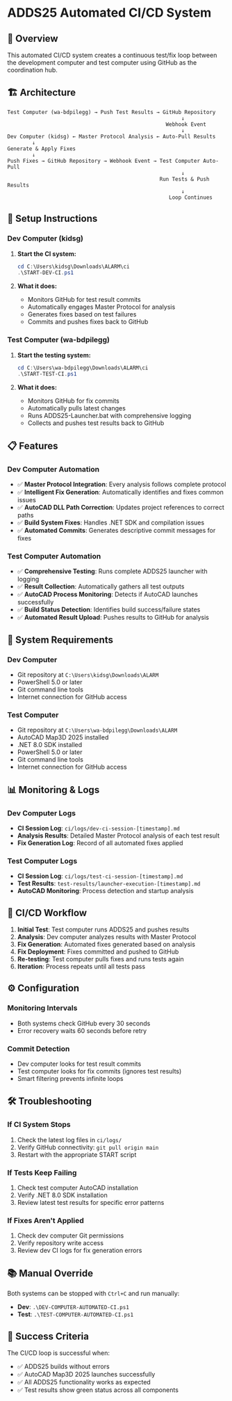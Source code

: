 # ADDS25 Automated CI/CD System

## 🎯 **Overview**

This automated CI/CD system creates a continuous test/fix loop between the development computer and test computer using GitHub as the coordination hub.

## 🏗️ **Architecture**

```
Test Computer (wa-bdpilegg) → Push Test Results → GitHub Repository
                                                        ↓
                                                   Webhook Event
                                                        ↓
Dev Computer (kidsg) ← Master Protocol Analysis ← Auto-Pull Results
        ↓
Generate & Apply Fixes
        ↓
Push Fixes → GitHub Repository → Webhook Event → Test Computer Auto-Pull
                                                        ↓
                                                 Run Tests & Push Results
                                                        ↓
                                                    Loop Continues
```

## 🚀 **Setup Instructions**

### **Dev Computer (kidsg)**

1. **Start the CI system:**
   ```powershell
   cd C:\Users\kidsg\Downloads\ALARM\ci
   .\START-DEV-CI.ps1
   ```

2. **What it does:**
   - Monitors GitHub for test result commits
   - Automatically engages Master Protocol for analysis
   - Generates fixes based on test failures
   - Commits and pushes fixes back to GitHub

### **Test Computer (wa-bdpilegg)**

1. **Start the testing system:**
   ```powershell
   cd C:\Users\wa-bdpilegg\Downloads\ALARM\ci
   .\START-TEST-CI.ps1
   ```

2. **What it does:**
   - Monitors GitHub for fix commits
   - Automatically pulls latest changes
   - Runs ADDS25-Launcher.bat with comprehensive logging
   - Collects and pushes test results back to GitHub

## 📋 **Features**

### **Dev Computer Automation**
- ✅ **Master Protocol Integration**: Every analysis follows complete protocol
- ✅ **Intelligent Fix Generation**: Automatically identifies and fixes common issues
- ✅ **AutoCAD DLL Path Correction**: Updates project references to correct paths
- ✅ **Build System Fixes**: Handles .NET SDK and compilation issues
- ✅ **Automated Commits**: Generates descriptive commit messages for fixes

### **Test Computer Automation**
- ✅ **Comprehensive Testing**: Runs complete ADDS25 launcher with logging
- ✅ **Result Collection**: Automatically gathers all test outputs
- ✅ **AutoCAD Process Monitoring**: Detects if AutoCAD launches successfully
- ✅ **Build Status Detection**: Identifies build success/failure states
- ✅ **Automated Result Upload**: Pushes results to GitHub for analysis

## 🔧 **System Requirements**

### **Dev Computer**
- Git repository at `C:\Users\kidsg\Downloads\ALARM`
- PowerShell 5.0 or later
- Git command line tools
- Internet connection for GitHub access

### **Test Computer**
- Git repository at `C:\Users\wa-bdpilegg\Downloads\ALARM`
- AutoCAD Map3D 2025 installed
- .NET 8.0 SDK installed
- PowerShell 5.0 or later
- Git command line tools
- Internet connection for GitHub access

## 📊 **Monitoring & Logs**

### **Dev Computer Logs**
- **CI Session Log**: `ci/logs/dev-ci-session-[timestamp].md`
- **Analysis Results**: Detailed Master Protocol analysis of each test result
- **Fix Generation Log**: Record of all automated fixes applied

### **Test Computer Logs**
- **CI Session Log**: `ci/logs/test-ci-session-[timestamp].md`
- **Test Results**: `test-results/launcher-execution-[timestamp].md`
- **AutoCAD Monitoring**: Process detection and startup analysis

## 🔄 **CI/CD Workflow**

1. **Initial Test**: Test computer runs ADDS25 and pushes results
2. **Analysis**: Dev computer analyzes results with Master Protocol
3. **Fix Generation**: Automated fixes generated based on analysis
4. **Fix Deployment**: Fixes committed and pushed to GitHub
5. **Re-testing**: Test computer pulls fixes and runs tests again
6. **Iteration**: Process repeats until all tests pass

## ⚙️ **Configuration**

### **Monitoring Intervals**
- Both systems check GitHub every 30 seconds
- Error recovery waits 60 seconds before retry

### **Commit Detection**
- Dev computer looks for test result commits
- Test computer looks for fix commits (ignores test results)
- Smart filtering prevents infinite loops

## 🛠️ **Troubleshooting**

### **If CI System Stops**
1. Check the latest log files in `ci/logs/`
2. Verify GitHub connectivity: `git pull origin main`
3. Restart with the appropriate START script

### **If Tests Keep Failing**
1. Check test computer AutoCAD installation
2. Verify .NET 8.0 SDK installation
3. Review latest test results for specific error patterns

### **If Fixes Aren't Applied**
1. Check dev computer Git permissions
2. Verify repository write access
3. Review dev CI logs for fix generation errors

## 📚 **Manual Override**

Both systems can be stopped with `Ctrl+C` and run manually:
- **Dev**: `.\DEV-COMPUTER-AUTOMATED-CI.ps1`
- **Test**: `.\TEST-COMPUTER-AUTOMATED-CI.ps1`

## 🎯 **Success Criteria**

The CI/CD loop is successful when:
- ✅ ADDS25 builds without errors
- ✅ AutoCAD Map3D 2025 launches successfully
- ✅ All ADDS25 functionality works as expected
- ✅ Test results show green status across all components
